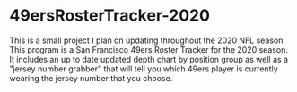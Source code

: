 # 49ersRosterTracker-2020

This is a small project I plan on updating throughout the 2020 NFL season. This program is a San Francisco 49ers Roster Tracker for the 2020 season. It includes an up to date updated depth chart by position group as well as a "jersey number grabber" that will tell you which 49ers player is currently wearing the jersey number that you choose.
